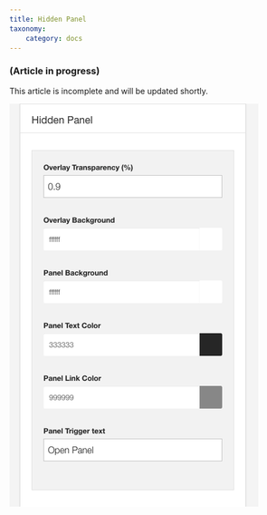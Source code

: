 ```yaml
---
title: Hidden Panel
taxonomy:
    category: docs
---
```


### (Article in progress)
This article is incomplete and will be updated shortly.


![Hidden panel](hidden-panel.png)


